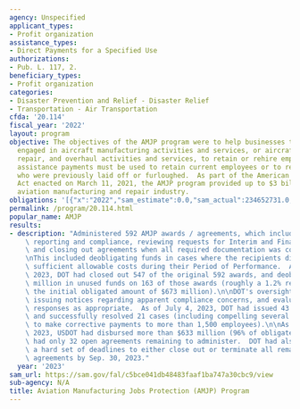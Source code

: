 ```yaml
---
agency: Unspecified
applicant_types:
- Profit organization
assistance_types:
- Direct Payments for a Specified Use
authorizations:
- Pub. L. 117, 2.
beneficiary_types:
- Profit organization
categories:
- Disaster Prevention and Relief - Disaster Relief
- Transportation - Air Transportation
cfda: '20.114'
fiscal_year: '2022'
layout: program
objective: The objectives of the AMJP program were to help businesses that are primarily
  engaged in aircraft manufacturing activities and services, or aircraft maintenance,
  repair, and overhaul activities and services, to retain or rehire employees.  Financial
  assistance payments must be used to retain current employees or to recall employees
  who were previously laid off or furloughed.  As part of the American Rescue Plan
  Act enacted on March 11, 2021, the AMJP program provided up to $3 billion for the
  aviation manufacturing and repair industry.
obligations: '[{"x":"2022","sam_estimate":0.0,"sam_actual":234652731.0,"usa_spending_actual":268951908.0},{"x":"2023","sam_estimate":0.0,"sam_actual":0.0,"usa_spending_actual":-14306726.54},{"x":"2024","sam_estimate":0.0,"sam_actual":0.0,"usa_spending_actual":0.0}]'
permalink: /program/20.114.html
popular_name: AMJP
results:
- description: "Administered 592 AMJP awards / agreements, which included monitoring\
    \ reporting and compliance, reviewing requests for Interim and Final Payments,\
    \ and closing out agreements when all required documentation was completed.  \n\
    \nThis included deobligating funds in cases where the recipients did not incur\
    \ sufficient allowable costs during their Period of Performance.  As of July 4,\
    \ 2023, DOT had closed out 547 of the original 592 awards, and deobligated $11.8\
    \ million in unused funds on 163 of those awards (roughly a 1.2% reduction from\
    \ the initial obligated amount of $673 million).\n\nDOT's oversight also included\
    \ issuing notices regarding apparent compliance concerns, and evaluating and adjudicating\
    \ responses as appropriate.  As of July 4, 2023, DOT had issued 43 such notices,\
    \ and successfully resolved 21 cases (including compelling several AMJP recipients\
    \ to make corrective payments to more than 1,500 employees).\n\nAs of July 4,\
    \ 2023, USDOT had disbursed more than $633 million (96% of obligated funds), and\
    \ had only 32 open agreements remaining to administer.  DOT had also established\
    \ a hard set of deadlines to either close out or terminate all remaining AMJP\
    \ agreements by Sep. 30, 2023."
  year: '2023'
sam_url: https://sam.gov/fal/c5bce041db48483faaf1ba747a30cbc9/view
sub-agency: N/A
title: Aviation Manufacturing Jobs Protection (AMJP) Program
---
```

